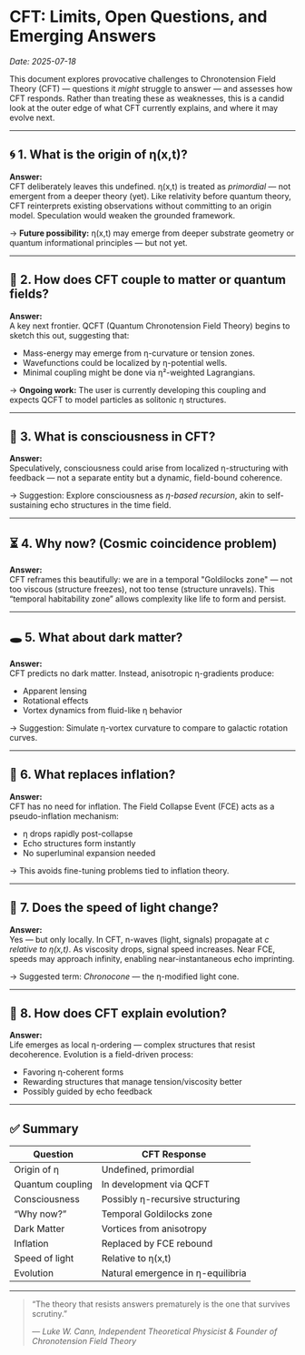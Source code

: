 # CFT: Limits, Open Questions, and Emerging Answers
*Date: 2025-07-18*

This document explores provocative challenges to Chronotension Field Theory (CFT) — questions it *might* struggle to answer — and assesses how CFT responds. Rather than treating these as weaknesses, this is a candid look at the outer edge of what CFT currently explains, and where it may evolve next.

---

## 🌀 1. What is the origin of η(x,t)?

**Answer:**  
CFT deliberately leaves this undefined. η(x,t) is treated as *primordial* — not emergent from a deeper theory (yet). Like relativity before quantum theory, CFT reinterprets existing observations without committing to an origin model. Speculation would weaken the grounded framework.

→ **Future possibility:** η(x,t) may emerge from deeper substrate geometry or quantum informational principles — but not yet.

---

## 🧬 2. How does CFT couple to matter or quantum fields?

**Answer:**  
A key next frontier. QCFT (Quantum Chronotension Field Theory) begins to sketch this out, suggesting that:
- Mass-energy may emerge from η-curvature or tension zones.
- Wavefunctions could be localized by η-potential wells.
- Minimal coupling might be done via η²-weighted Lagrangians.

→ **Ongoing work:** The user is currently developing this coupling and expects QCFT to model particles as solitonic η structures.

---

## 🧠 3. What is consciousness in CFT?

**Answer:**  
Speculatively, consciousness could arise from localized η-structuring with feedback — not a separate entity but a dynamic, field-bound coherence.

→ Suggestion: Explore consciousness as *η-based recursion*, akin to self-sustaining echo structures in the time field.

---

## ⏳ 4. Why now? (Cosmic coincidence problem)

**Answer:**  
CFT reframes this beautifully: we are in a temporal "Goldilocks zone" — not too viscous (structure freezes), not too tense (structure unravels). This “temporal habitability zone” allows complexity like life to form and persist.

---

## 🕳 5. What about dark matter?

**Answer:**  
CFT predicts no dark matter. Instead, anisotropic η-gradients produce:
- Apparent lensing
- Rotational effects
- Vortex dynamics from fluid-like η behavior

→ Suggestion: Simulate η-vortex curvature to compare to galactic rotation curves.

---

## 🎈 6. What replaces inflation?

**Answer:**  
CFT has no need for inflation. The Field Collapse Event (FCE) acts as a pseudo-inflation mechanism:
- η drops rapidly post-collapse
- Echo structures form instantly
- No superluminal expansion needed

→ This avoids fine-tuning problems tied to inflation theory.

---

## 🚀 7. Does the speed of light change?

**Answer:**  
Yes — but only locally. In CFT, n-waves (light, signals) propagate at *c relative to η(x,t)*. As viscosity drops, signal speed increases. Near FCE, speeds may approach infinity, enabling near-instantaneous echo imprinting.

→ Suggested term: *Chronocone* — the η-modified light cone.

---

## 🌱 8. How does CFT explain evolution?

**Answer:**  
Life emerges as local η-ordering — complex structures that resist decoherence. Evolution is a field-driven process:
- Favoring η-coherent forms
- Rewarding structures that manage tension/viscosity better
- Possibly guided by echo feedback

---

## ✅ Summary

| Question | CFT Response |
|---------|---------------|
| Origin of η | Undefined, primordial |
| Quantum coupling | In development via QCFT |
| Consciousness | Possibly η-recursive structuring |
| “Why now?” | Temporal Goldilocks zone |
| Dark Matter | Vortices from anisotropy |
| Inflation | Replaced by FCE rebound |
| Speed of light | Relative to η(x,t) |
| Evolution | Natural emergence in η-equilibria |

---

> “The theory that resists answers prematurely is the one that survives scrutiny.”
>  
> — *Luke W. Cann, Independent Theoretical Physicist & Founder of Chronotension Field Theory*

